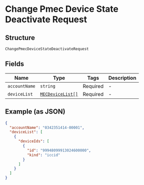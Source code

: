 
# Change Pmec Device State Deactivate Request

## Structure

`ChangePmecDeviceStateDeactivateRequest`

## Fields

| Name | Type | Tags | Description |
|  --- | --- | --- | --- |
| `accountName` | `string` | Required | - |
| `deviceList` | [`MECDeviceList[]`](../../doc/models/mec-device-list.md) | Required | - |

## Example (as JSON)

```json
{
  "accountName": "0342351414-00001",
  "deviceList": [
    {
      "deviceIds": [
        {
          "id": "99948099913024600000",
          "kind": "iccid"
        }
      ]
    }
  ]
}
```

